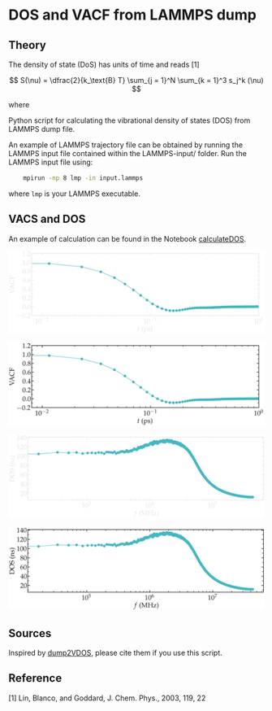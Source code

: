 # DOS and VACF from LAMMPS dump

## Theory

The density of state (DoS) has units of time and reads [1]

$$ S(\nu) = \dfrac{2}{k_\text{B} T} \sum_{j = 1}^N \sum_{k = 1}^3 s_j^k (\nu) $$

where 

Python script for calculating the vibrational density of states (DOS) from LAMMPS dump file.

An example of LAMMPS trajectory file can be obtained by running the LAMMPS input file contained
within the LAMMPS-input/ folder. Run the LAMMPS input file using:

```bash
    mpirun -np 8 lmp -in input.lammps
```
where `lmp` is your LAMMPS executable.

## VACS and DOS

An example of calculation can be found in the Notebook [calculateDOS](calculateDOS.ipynb).

![illustration](figures/vacf-dark.png#gh-dark-mode-only)

![illustration](figures/vacf-light.png#gh-light-mode-only)

![illustration](figures/dos-dark.png#gh-dark-mode-only)

![illustration](figures/dos-light.png#gh-light-mode-only)

## Sources

Inspired by [dump2VDOS](https://zenodo.org/records/10573320), please cite them if you use this script.

## Reference

[1] Lin, Blanco, and Goddard, J. Chem. Phys., 2003, 119, 22 
